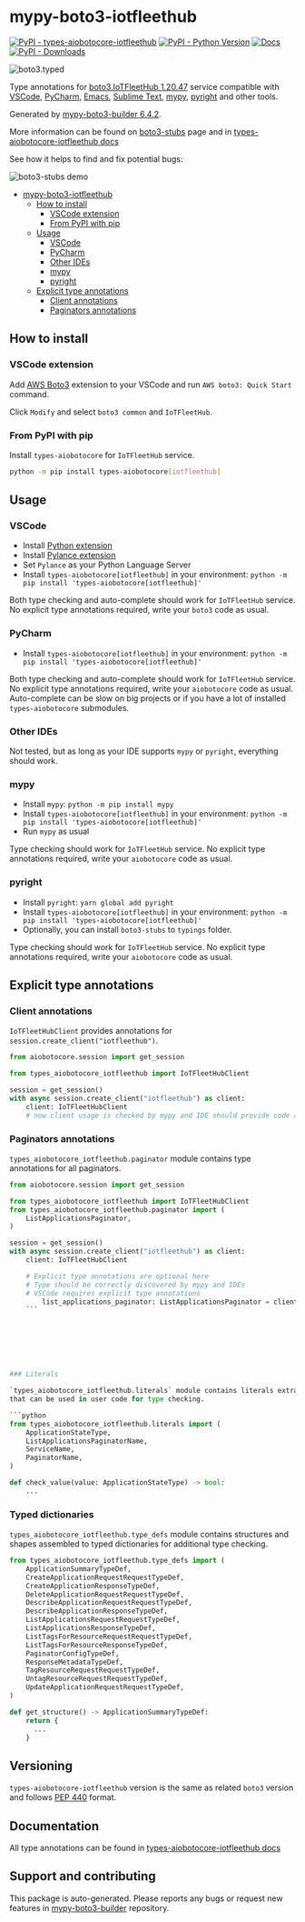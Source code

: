 <a id="mypy-boto3-iotfleethub"></a>

# mypy-boto3-iotfleethub

[![PyPI - types-aiobotocore-iotfleethub](https://img.shields.io/pypi/v/types-aiobotocore-iotfleethub.svg?color=blue)](https://pypi.org/project/types-aiobotocore-iotfleethub)
[![PyPI - Python Version](https://img.shields.io/pypi/pyversions/types-aiobotocore-iotfleethub.svg?color=blue)](https://pypi.org/project/types-aiobotocore-iotfleethub)
[![Docs](https://img.shields.io/readthedocs/mypy-boto3-builder.svg?color=blue)](https://mypy-boto3-builder.readthedocs.io/)
[![PyPI - Downloads](https://img.shields.io/pypi/dm/types-aiobotocore-iotfleethub?color=blue)](https://pypistats.org/packages/types-aiobotocore-iotfleethub)

![boto3.typed](https://github.com/vemel/mypy_boto3_builder/raw/main/logo.png)

Type annotations for
[boto3.IoTFleetHub 1.20.47](https://boto3.amazonaws.com/v1/documentation/api/latest/reference/services/iotfleethub.html#IoTFleetHub)
service compatible with [VSCode](https://code.visualstudio.com/),
[PyCharm](https://www.jetbrains.com/pycharm/),
[Emacs](https://www.gnu.org/software/emacs/),
[Sublime Text](https://www.sublimetext.com/),
[mypy](https://github.com/python/mypy),
[pyright](https://github.com/microsoft/pyright) and other tools.

Generated by
[mypy-boto3-builder 6.4.2](https://github.com/vemel/mypy_boto3_builder).

More information can be found on
[boto3-stubs](https://pypi.org/project/boto3-stubs/) page and in
[types-aiobotocore-iotfleethub docs](https://vemel.github.io/types_aiobotocore_docs/types_aiobotocore_iotfleethub/)

See how it helps to find and fix potential bugs:

![boto3-stubs demo](https://github.com/vemel/mypy_boto3_builder/raw/main/demo.gif)

- [mypy-boto3-iotfleethub](#mypy-boto3-iotfleethub)
  - [How to install](#how-to-install)
    - [VSCode extension](#vscode-extension)
    - [From PyPI with pip](#from-pypi-with-pip)
  - [Usage](#usage)
    - [VSCode](#vscode)
    - [PyCharm](#pycharm)
    - [Other IDEs](#other-ides)
    - [mypy](#mypy)
    - [pyright](#pyright)
  - [Explicit type annotations](#explicit-type-annotations)
    - [Client annotations](#client-annotations)
    - [Paginators annotations](#paginators-annotations)

<a id="how-to-install"></a>

## How to install

<a id="vscode-extension"></a>

### VSCode extension

Add
[AWS Boto3](https://marketplace.visualstudio.com/items?itemName=Boto3typed.boto3-ide)
extension to your VSCode and run `AWS boto3: Quick Start` command.

Click `Modify` and select `boto3 common` and `IoTFleetHub`.

<a id="from-pypi-with-pip"></a>

### From PyPI with pip

Install `types-aiobotocore` for `IoTFleetHub` service.

```bash
python -m pip install types-aiobotocore[iotfleethub]
```

<a id="usage"></a>

## Usage

<a id="vscode"></a>

### VSCode

- Install
  [Python extension](https://marketplace.visualstudio.com/items?itemName=ms-python.python)
- Install
  [Pylance extension](https://marketplace.visualstudio.com/items?itemName=ms-python.vscode-pylance)
- Set `Pylance` as your Python Language Server
- Install `types-aiobotocore[iotfleethub]` in your environment:
  `python -m pip install 'types-aiobotocore[iotfleethub]'`

Both type checking and auto-complete should work for `IoTFleetHub` service. No
explicit type annotations required, write your `boto3` code as usual.

<a id="pycharm"></a>

### PyCharm

- Install `types-aiobotocore[iotfleethub]` in your environment:
  `python -m pip install 'types-aiobotocore[iotfleethub]'`

Both type checking and auto-complete should work for `IoTFleetHub` service. No
explicit type annotations required, write your `aiobotocore` code as usual.
Auto-complete can be slow on big projects or if you have a lot of installed
`types-aiobotocore` submodules.

<a id="other-ides"></a>

### Other IDEs

Not tested, but as long as your IDE supports `mypy` or `pyright`, everything
should work.

<a id="mypy"></a>

### mypy

- Install `mypy`: `python -m pip install mypy`
- Install `types-aiobotocore[iotfleethub]` in your environment:
  `python -m pip install 'types-aiobotocore[iotfleethub]'`
- Run `mypy` as usual

Type checking should work for `IoTFleetHub` service. No explicit type
annotations required, write your `aiobotocore` code as usual.

<a id="pyright"></a>

### pyright

- Install `pyright`: `yarn global add pyright`
- Install `types-aiobotocore[iotfleethub]` in your environment:
  `python -m pip install 'types-aiobotocore[iotfleethub]'`
- Optionally, you can install `boto3-stubs` to `typings` folder.

Type checking should work for `IoTFleetHub` service. No explicit type
annotations required, write your `aiobotocore` code as usual.

<a id="explicit-type-annotations"></a>

## Explicit type annotations

<a id="client-annotations"></a>

### Client annotations

`IoTFleetHubClient` provides annotations for
`session.create_client("iotfleethub")`.

```python
from aiobotocore.session import get_session

from types_aiobotocore_iotfleethub import IoTFleetHubClient

session = get_session()
with async session.create_client("iotfleethub") as client:
    client: IoTFleetHubClient
    # now client usage is checked by mypy and IDE should provide code auto-complete
```

<a id="paginators-annotations"></a>

### Paginators annotations

`types_aiobotocore_iotfleethub.paginator` module contains type annotations for
all paginators.

````python
from aiobotocore.session import get_session

from types_aiobotocore_iotfleethub import IoTFleetHubClient
from types_aiobotocore_iotfleethub.paginator import (
    ListApplicationsPaginator,
)

session = get_session()
with async session.create_client("iotfleethub") as client:
    client: IoTFleetHubClient

    # Explicit type annotations are optional here
    # Type should be correctly discovered by mypy and IDEs
    # VSCode requires explicit type annotations
        list_applications_paginator: ListApplicationsPaginator = client.get_paginator("list_applications")
    ```







### Literals

`types_aiobotocore_iotfleethub.literals` module contains literals extracted from shapes
that can be used in user code for type checking.

```python
from types_aiobotocore_iotfleethub.literals import (
    ApplicationStateType,
    ListApplicationsPaginatorName,
    ServiceName,
    PaginatorName,
)

def check_value(value: ApplicationStateType) -> bool:
    ...
````

### Typed dictionaries

`types_aiobotocore_iotfleethub.type_defs` module contains structures and shapes
assembled to typed dictionaries for additional type checking.

```python
from types_aiobotocore_iotfleethub.type_defs import (
    ApplicationSummaryTypeDef,
    CreateApplicationRequestRequestTypeDef,
    CreateApplicationResponseTypeDef,
    DeleteApplicationRequestRequestTypeDef,
    DescribeApplicationRequestRequestTypeDef,
    DescribeApplicationResponseTypeDef,
    ListApplicationsRequestRequestTypeDef,
    ListApplicationsResponseTypeDef,
    ListTagsForResourceRequestRequestTypeDef,
    ListTagsForResourceResponseTypeDef,
    PaginatorConfigTypeDef,
    ResponseMetadataTypeDef,
    TagResourceRequestRequestTypeDef,
    UntagResourceRequestRequestTypeDef,
    UpdateApplicationRequestRequestTypeDef,
)

def get_structure() -> ApplicationSummaryTypeDef:
    return {
      ...
    }
```

## Versioning

`types-aiobotocore-iotfleethub` version is the same as related `boto3` version
and follows [PEP 440](https://www.python.org/dev/peps/pep-0440/) format.

## Documentation

All type annotations can be found in
[types-aiobotocore-iotfleethub docs](https://vemel.github.io/types_aiobotocore_docs/types_aiobotocore_iotfleethub/)

## Support and contributing

This package is auto-generated. Please reports any bugs or request new features
in [mypy-boto3-builder](https://github.com/vemel/mypy_boto3_builder/issues/)
repository.
